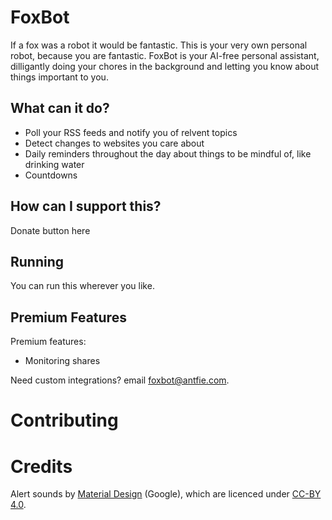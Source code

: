 # FoxBot

If a fox was a robot it would be fantastic. This is your very own personal robot, because you are fantastic. FoxBot is your AI-free personal assistant, dilligantly doing your chores in the background and letting you know about things important to you.

## What can it do?

* Poll your RSS feeds and notify you of relvent topics
* Detect changes to websites you care about
* Daily reminders throughout the day about things to be mindful of, like drinking water
* Countdowns

## How can I support this?

Donate button here

## Running

You can run this wherever you like.

## Premium Features

Premium features:

- Monitoring shares

Need custom integrations? email foxbot@antfie.com. 

# Contributing

# Credits

Alert sounds by [Material Design](https://m2.material.io/design/sound/sound-resources.html) (Google), which are licenced under [CC-BY 4.0](https://creativecommons.org/licenses/by/4.0/legalcode).
